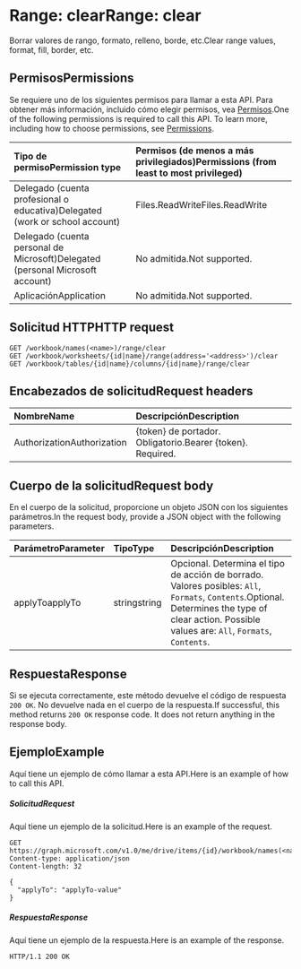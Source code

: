 # <a name="range-clear"></a><span data-ttu-id="27731-101">Range: clear</span><span class="sxs-lookup"><span data-stu-id="27731-101">Range: clear</span></span>

<span data-ttu-id="27731-102">Borrar valores de rango, formato, relleno, borde, etc.</span><span class="sxs-lookup"><span data-stu-id="27731-102">Clear range values, format, fill, border, etc.</span></span>
## <a name="permissions"></a><span data-ttu-id="27731-103">Permisos</span><span class="sxs-lookup"><span data-stu-id="27731-103">Permissions</span></span>
<span data-ttu-id="27731-p101">Se requiere uno de los siguientes permisos para llamar a esta API. Para obtener más información, incluido cómo elegir permisos, vea [Permisos](../../../concepts/permissions_reference.md).</span><span class="sxs-lookup"><span data-stu-id="27731-p101">One of the following permissions is required to call this API. To learn more, including how to choose permissions, see [Permissions](../../../concepts/permissions_reference.md).</span></span>

|<span data-ttu-id="27731-106">Tipo de permiso</span><span class="sxs-lookup"><span data-stu-id="27731-106">Permission type</span></span>      | <span data-ttu-id="27731-107">Permisos (de menos a más privilegiados)</span><span class="sxs-lookup"><span data-stu-id="27731-107">Permissions (from least to most privileged)</span></span>              |
|:--------------------|:---------------------------------------------------------|
|<span data-ttu-id="27731-108">Delegado (cuenta profesional o educativa)</span><span class="sxs-lookup"><span data-stu-id="27731-108">Delegated (work or school account)</span></span> | <span data-ttu-id="27731-109">Files.ReadWrite</span><span class="sxs-lookup"><span data-stu-id="27731-109">Files.ReadWrite</span></span>    |
|<span data-ttu-id="27731-110">Delegado (cuenta personal de Microsoft)</span><span class="sxs-lookup"><span data-stu-id="27731-110">Delegated (personal Microsoft account)</span></span> | <span data-ttu-id="27731-111">No admitida.</span><span class="sxs-lookup"><span data-stu-id="27731-111">Not supported.</span></span>    |
|<span data-ttu-id="27731-112">Aplicación</span><span class="sxs-lookup"><span data-stu-id="27731-112">Application</span></span> | <span data-ttu-id="27731-113">No admitida.</span><span class="sxs-lookup"><span data-stu-id="27731-113">Not supported.</span></span> |

## <a name="http-request"></a><span data-ttu-id="27731-114">Solicitud HTTP</span><span class="sxs-lookup"><span data-stu-id="27731-114">HTTP request</span></span>
<!-- { "blockType": "ignored" } -->
```http
GET /workbook/names(<name>)/range/clear
GET /workbook/worksheets/{id|name}/range(address='<address>')/clear
GET /workbook/tables/{id|name}/columns/{id|name}/range/clear

```
## <a name="request-headers"></a><span data-ttu-id="27731-115">Encabezados de solicitud</span><span class="sxs-lookup"><span data-stu-id="27731-115">Request headers</span></span>
| <span data-ttu-id="27731-116">Nombre</span><span class="sxs-lookup"><span data-stu-id="27731-116">Name</span></span>       | <span data-ttu-id="27731-117">Descripción</span><span class="sxs-lookup"><span data-stu-id="27731-117">Description</span></span>|
|:---------------|:----------|
| <span data-ttu-id="27731-118">Authorization</span><span class="sxs-lookup"><span data-stu-id="27731-118">Authorization</span></span>  | <span data-ttu-id="27731-p102">{token} de portador. Obligatorio.</span><span class="sxs-lookup"><span data-stu-id="27731-p102">Bearer {token}. Required.</span></span> |

## <a name="request-body"></a><span data-ttu-id="27731-121">Cuerpo de la solicitud</span><span class="sxs-lookup"><span data-stu-id="27731-121">Request body</span></span>
<span data-ttu-id="27731-122">En el cuerpo de la solicitud, proporcione un objeto JSON con los siguientes parámetros.</span><span class="sxs-lookup"><span data-stu-id="27731-122">In the request body, provide a JSON object with the following parameters.</span></span>

| <span data-ttu-id="27731-123">Parámetro</span><span class="sxs-lookup"><span data-stu-id="27731-123">Parameter</span></span>    | <span data-ttu-id="27731-124">Tipo</span><span class="sxs-lookup"><span data-stu-id="27731-124">Type</span></span>   |<span data-ttu-id="27731-125">Descripción</span><span class="sxs-lookup"><span data-stu-id="27731-125">Description</span></span>|
|:---------------|:--------|:----------|
|<span data-ttu-id="27731-126">applyTo</span><span class="sxs-lookup"><span data-stu-id="27731-126">applyTo</span></span>|<span data-ttu-id="27731-127">string</span><span class="sxs-lookup"><span data-stu-id="27731-127">string</span></span>|<span data-ttu-id="27731-p103">Opcional. Determina el tipo de acción de borrado.  Valores posibles: `All`, `Formats`, `Contents`.</span><span class="sxs-lookup"><span data-stu-id="27731-p103">Optional. Determines the type of clear action.  Possible values are: `All`, `Formats`, `Contents`.</span></span>|

## <a name="response"></a><span data-ttu-id="27731-131">Respuesta</span><span class="sxs-lookup"><span data-stu-id="27731-131">Response</span></span>

<span data-ttu-id="27731-p104">Si se ejecuta correctamente, este método devuelve el código de respuesta `200 OK`. No devuelve nada en el cuerpo de la respuesta.</span><span class="sxs-lookup"><span data-stu-id="27731-p104">If successful, this method returns `200 OK` response code. It does not return anything in the response body.</span></span>

## <a name="example"></a><span data-ttu-id="27731-134">Ejemplo</span><span class="sxs-lookup"><span data-stu-id="27731-134">Example</span></span>
<span data-ttu-id="27731-135">Aquí tiene un ejemplo de cómo llamar a esta API.</span><span class="sxs-lookup"><span data-stu-id="27731-135">Here is an example of how to call this API.</span></span>
##### <a name="request"></a><span data-ttu-id="27731-136">Solicitud</span><span class="sxs-lookup"><span data-stu-id="27731-136">Request</span></span>
<span data-ttu-id="27731-137">Aquí tiene un ejemplo de la solicitud.</span><span class="sxs-lookup"><span data-stu-id="27731-137">Here is an example of the request.</span></span>
<!-- {
  "blockType": "request",
  "name": "range_clear"
}-->
```http
GET https://graph.microsoft.com/v1.0/me/drive/items/{id}/workbook/names(<name>)/range/clear
Content-type: application/json
Content-length: 32

{
  "applyTo": "applyTo-value"
}
```

##### <a name="response"></a><span data-ttu-id="27731-138">Respuesta</span><span class="sxs-lookup"><span data-stu-id="27731-138">Response</span></span>
<span data-ttu-id="27731-139">Aquí tiene un ejemplo de la respuesta.</span><span class="sxs-lookup"><span data-stu-id="27731-139">Here is an example of the response.</span></span> 
<!-- {
  "blockType": "response",
  "truncated": true,
  "@odata.type": "microsoft.graph.none"
} -->
```http
HTTP/1.1 200 OK
```

<!-- uuid: 8fcb5dbc-d5aa-4681-8e31-b001d5168d79
2015-10-25 14:57:30 UTC -->
<!-- {
  "type": "#page.annotation",
  "description": "Range: clear",
  "keywords": "",
  "section": "documentation",
  "tocPath": ""
}-->